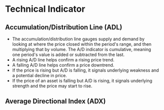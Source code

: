# Technical Indicator


## Accumulation/Distribution Line (ADL)

- The accumulation/distribution line gauges supply and demand by looking at where the price closed within the period's range, and then multiplying that by volume.
The A/D indicator is cumulative, meaning one period's value is added or subtracted from the last.
- A rising A/D line helps confirm a rising price trend.
- A falling A/D line helps confirm a price downtrend.
- If the price is rising but A/D is falling, it signals underlying weakness and a potential decline in price.
- If the price of an asset is falling but A/D is rising, it signals underlying strength and the price may start to rise.


## Average Directional Index (ADX)



